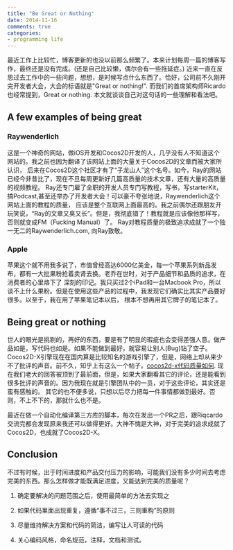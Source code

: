 ```yaml
---
title: "Be Great or Nothing"
date: 2014-11-16
comments: true
categories: 
- programming life
---
```


 
<!-- toc -->

最近工作上比较忙，博客更新的也没以前那么频繁了。本来计划每周一篇的博客写作，最终还是没有完成。(还是自己比较懒，偶尔会有一些拖延症。)
近来一直在反思过去工作中的一些问题，想想，是时候写点什么东西了。恰好，公司前不久刚开完开发者大会，大会的标语就是"Great or nothing!".
而我们的首席架构师Ricardo也经常提到，Great or nothing. 本文就谈谈自己对这句话的一些理解和看法吧。

<!-- more -->


## A few examples of being great

### Raywenderlich
这是一个神奇的网站，做iOS开发和Cocos2D开发的人，几乎没有人不知道这个网站的。我之前也因为翻译了该网站上面的大量关于Cocos2D的文章而被大家所认识，
后来在Cocos2D这个社区才有了“子龙山人”这个名号。如今，Ray的网站已经今非昔比了，现在不旦每周更新好几篇高质量的技术文章，还有大量的高质量的视频教程。
Ray还专门雇了全职的开发人员专门写教程，写书，写starterKit，搞Podcast,甚至还举办了开发者大会！可以豪不夸张地说，Raywenderlich这个网站上面的教程的质量，
应该是整个互联网上面最高的。我之前偶尔还跟朋友开玩笑说，“Ray的文章又臭又长”。但是，我彻底错了！教程就是应该像他那样写，否则就变成FM（Fucking Manual）了。
Ray对教程质量的极致追求成就了一个独一无二的Raywenderlich.com, 向Ray致敬。

### Apple
苹果这个就不用我多说了，市值曾经高达6000亿美金，每一个苹果系列新品发布，都有一大批果粉抢着卖肾去换。老乔在世时，对于产品细节和品质的追求，在消费者的心里烙下了
深刻的印记。我只买过2个iPad和一台Macbook Pro，所以谈不上什么果粉。但是在使用这些产品的过程中，我发现它们确实比其实产品要好很多。以至于，我在用了苹果笔记本以后，
根本不想再用其它牌子的笔记本了。

## Being great or nothing
世人的眼光是挑剔的，再好的东西，要是有了明显的瑕疵也会变得差强人意。做产品如是，写代码也如是。如果不能做到最好，就容易让别人(Bug)钻了空子。
Cocos2D-X引擎现在在国内算是比较知名的游戏引擎了，但是，网络上却从来少不了批评的声音。前不久，知乎上有这么一个帖子。[cocos2d-x代码质量如何](http://www.zhihu.com/question/26225167).
现在我们老大的回答被顶到了最前面，但是，如果大家翻看其它的评论，还是能看到很多批评的声音的。因为我现在就是引擎团队中的一员，对于这些评论，其实还是蛮有感触的。
其它的也不便多说，只想以后尽力把每一件事情都做到最好。否则，不上不下的，那就什么也不是。

最近在做一个自动化编译第三方库的脚本，每次在发出一个PR之后，跟Riqcardo交流完都会发现原来我还可以做得更好。大神不愧是大神，对于完美的追求成就了Cocos2D，也成就了Cocos2D-X。

## Conclusion
不过有时候，出于时间进度和产品交付压力的影响，可能我们没有多少时间去考虑完美的东西。那么怎样做才能既满足进度，又能达到完美的质量呢？

1. 确定要解决的问题范围之后，使用最简单的方法去实现之

2. 如果代码里面出现重复，遵循“事不过三，三则重构”的原则

3. 尽量维持解决方案和代码的简洁，编写让人可读的代码

4. 关心编码风格，命名规范，注释，文档和测试。

